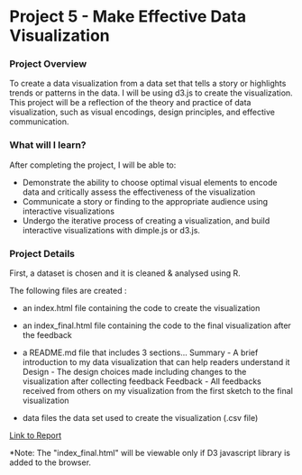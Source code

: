# Project 5 - Make Effective Data Visualization

### Project Overview
To create a data visualization from a data set that tells a story or highlights trends or patterns in the data. I will be using d3.js to create the visualization. This project will be a reflection of the theory and practice of data visualization, such as visual encodings, design principles, and effective communication.

### What will I learn?
After completing the project, I will be able to:

* Demonstrate the ability to choose optimal visual elements to encode data and critically assess the effectiveness of the visualization
* Communicate a story or finding to the appropriate audience using interactive visualizations
* Undergo the iterative process of creating a visualization, and build interactive visualizations with dimple.js or d3.js.

### Project Details
First, a dataset is chosen and it is cleaned & analysed using R.

The following files are created : 

* an index.html file containing the code to create the visualization
* an index_final.html file containing the code to the final visualization after the feedback
* a README.md file that includes 3 sections...
  Summary - A brief introduction to my data visualization that can help readers understand it
  Design - The design choices made including changes to the visualization after collecting feedback
  Feedback - All feedbacks received from others on my visualization from the first sketch to the final visualization

* data files
  the data set used to create the visualization (.csv file)

[Link to Report](https://github.com/YasserArafath/Udacity-Nanodegree-Projects/blob/master/Project%205%20-%20Make%20Effective%20Data%20Visualization/Report.md)

*Note: The "index_final.html" will be viewable only if D3 javascript library is added to the browser.
